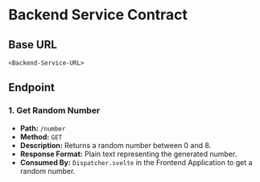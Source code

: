 
# Backend Service Contract

## Base URL
`<Backend-Service-URL>`

## Endpoint

### 1. Get Random Number
- **Path:** `/number`
- **Method:** `GET`
- **Description:** Returns a random number between 0 and 8.
- **Response Format:** Plain text representing the generated number.
- **Consumed By:** `Dispatcher.svelte` in the Frontend Application to get a random number.
